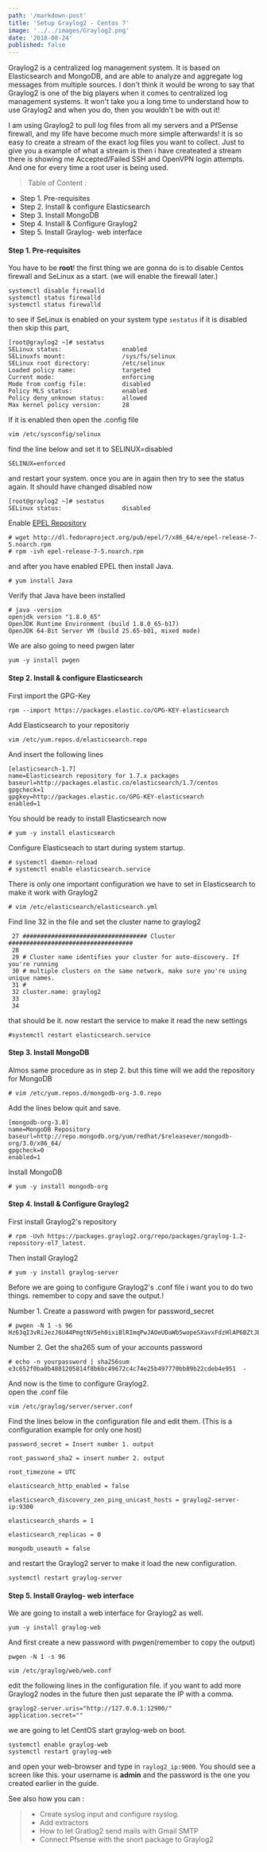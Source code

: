 ```yaml
---
path: '/markdown-post'
title: 'Setup Graylog2 - Centos 7'
image: '../../images/Graylog2.png'
date: '2018-08-24'
published: false 
---
```


Graylog2 is a centralized log management system. It is based on Elasticsearch
and MongoDB, and are able to analyze and aggregate log messages from multiple sources.
I don't think it would be wrong to say that Graylog2 is one of the big players when
it comes to centralized log management systems.
It won't take you a long time to understand how to use Graylog2 and when you do, then
you wouldn't be with out it!

I am using Graylog2 to pull log files from all my servers and a PfSense firewall,
and my life have become much more simple afterwards! it is so easy to create a stream of the exact log files you want to collect.
Just to give you a example of what a stream is then i have createated a stream
there is showing me Accepted/Failed SSH and OpenVPN login attempts. And one for every
time a root user is being used.   

> Table of Content :
- Step 1. Pre-requisites
- Step 2. Install & configure Elasticsearch
- Step 3. Install MongoDB
- Step 4. Install & Configure Graylog2
- Step 5. Install Graylog- web interface

#### Step 1. Pre-requisites
You have to be **root**!
the first thing we are gonna do is to disable Centos firewall and SeLinux as a start. (we will enable the firewall  later.)
```
systemctl disable firewalld
systemctl status firewalld
systemctl status firewalld
```
to see if SeLinux is enabled on your system type `sestatus` if it is disabled then skip this part,
```
[root@graylog2 ~]# sestatus
SELinux status:                 enabled
SELinuxfs mount:                /sys/fs/selinux
SELinux root directory:         /etc/selinux
Loaded policy name:             targeted
Current mode:                   enforcing
Mode from config file:          disabled
Policy MLS status:              enabled
Policy deny_unknown status:     allowed
Max kernel policy version:      28

```
If it is enabled then open the .config file
```
vim /etc/sysconfig/selinux
```
find the line below and set it to SELINUX=disabled
```
SELINUX=enforced
```
and restart your system. once you are in again then try to see the status again. It should have changed disabled now
```
[root@graylog2 ~]# sestatus
SELinux status:                 disabled
```
Enable [EPEL Repository](https://fedoraproject.org/wiki/EPEL)
```
# wget http://dl.fedoraproject.org/pub/epel/7/x86_64/e/epel-release-7-5.noarch.rpm
# rpm -ivh epel-release-7-5.noarch.rpm
```
and after you have enabled EPEL then install Java.
```
# yum install Java
```
Verify that Java have been installed
```
# java -version
openjdk version "1.8.0_65"
OpenJDK Runtime Environment (build 1.8.0_65-b17)
OpenJDK 64-Bit Server VM (build 25.65-b01, mixed mode)
```

We are also going to need pwgen later
```
yum -y install pwgen
```
#### Step 2. Install & configure Elasticsearch

First import the GPG-Key
```
rpm --import https://packages.elastic.co/GPG-KEY-elasticsearch
```
Add Elasticsearch to your repositoriy
```
vim /etc/yum.repos.d/elasticsearch.repo
```
And insert the following lines
```
[elasticsearch-1.7]
name=Elasticsearch repository for 1.7.x packages
baseurl=http://packages.elastic.co/elasticsearch/1.7/centos
gpgcheck=1
gpgkey=http://packages.elastic.co/GPG-KEY-elasticsearch
enabled=1
```
You should be ready to install Elasticsearch now
```
# yum -y install elasticsearch
```
Configure Elasticseach to start during system startup.
```
# systemctl daemon-reload
# systemctl enable elasticsearch.service
```

There is only one important configuration we have to set in Elasticsearch
to make it work with Graylog2
```
# vim /etc/elasticsearch/elasticsearch.yml
```
Find line 32 in the file and set the cluster name to graylog2
```
 27 ################################### Cluster ###################################
 28
 29 # Cluster name identifies your cluster for auto-discovery. If you're running
 30 # multiple clusters on the same network, make sure you're using unique names.
 31 #
 32 cluster.name: graylog2
 33
 34
```

that should be it. now restart the service to make it read the new settings
```
#systemctl restart elasticsearch.service
```

#### Step 3. Install MongoDB

Almos same procedure as in step 2. but this time will we add the repository
for MongoDB

```
# vim /etc/yum.repos.d/mongodb-org-3.0.repo

```
Add the lines below quit and save.
```
[mongodb-org-3.0]
name=MongoDB Repository
baseurl=http://repo.mongodb.org/yum/redhat/$releasever/mongodb-org/3.0/x86_64/
gpgcheck=0
enabled=1
```
Install MongoDB

```
# yum -y install mongodb-org
```

#### Step 4. Install & Configure Graylog2

First install Graylog2's repository
```
# rpm -Uvh https://packages.graylog2.org/repo/packages/graylog-1.2-repository-el7_latest.
```
Then install Graylog2
```
# yum -y install graylog-server
```

Before we are going to configure Graylog2's .conf file i want you to do two things.
remember to copy and save the output.!

Number 1. Create a password with pwgen for password_secret

```
# pwgen -N 1 -s 96
Hz63qI3vRiJezJ6U44PmgtNV5eh0ixiBlRImqPwJAOeUDaWb5wopeSXavxFdzHlAP6BZtJBol8fdHqDjrOCoUq2fczBGhud6
```

Number 2. Get  the sha265 sum of your accounts password

```
# echo -n yourpassword | sha256sum
e3c652f0ba0b4801205814f8b6bc49672c4c74e25b497770bb89b22cdeb4e951  -
```

And now is the time to configure Graylog2.  
open the .conf file
```
vim /etc/graylog/server/server.conf
```
Find the lines below in the configuration file and edit them. (This is a configuration example for only one host)
```
password_secret = Insert number 1. output

root_password_sha2 = insert number 2. output

root_timezone = UTC

elasticsearch_http_enabled = false

elasticsearch_discovery_zen_ping_unicast_hosts = graylog2-server-ip:9300

elasticsearch_shards = 1

elasticsearch_replicas = 0

mongodb_useauth = false
```
and restart the Graylog2 server to make it load the new configuration.

```
systemctl restart graylog-server
```

#### Step 5. Install Graylog- web interface
We are going to install a web interface for Graylog2 as well.
```
yum -y install graylog-web
```
And first create a new password with pwgen(remember to copy the output)
```
pwgen -N 1 -s 96
```

```
vim /etc/graylog/web/web.conf
```

edit the following lines in the configuration file. if you want to add more Graylog2 nodes in the future then just separate the IP with a comma.
```
graylog2-server.uris="http://127.0.0.1:12900/"
application.secret=""
```
we are going to let CentOS start graylog-web on boot.
```
systemctl enable graylog-web
systemctl restart graylog-web
```
and open your web-browser and type in `raylog2_ip:9000`. You should see a screen like this. your
username is **admin** and the password is the one you created earlier in the guide.

See also how you can :
> - Create syslog input and configure rsyslog.
> - Add extractors
> - How to let Gratlog2 send mails with Gmail SMTP
> - Connect Pfsense with the snort package to Graylog2
